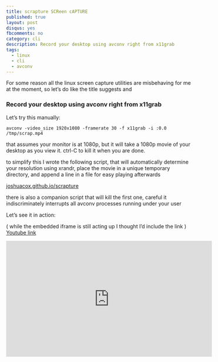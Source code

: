 ```yaml
---
title: scrapture SCReen cAPTURE
published: true
layout: post
disqus: yes
fbcomments: no
category: cli
description: Record your desktop using avconv right from x11grab
tags: 
  - linux
  - cli
  - avconv
---
```


For some reason all the linux screen capture utilities are misbehaving for me at the moment, so let’s do like the title suggests and

### Record your desktop using avconv right from x11grab

Let’s try this manually:

```
avconv -video_size 1920x1080 -framerate 30 -f x11grab -i :0.0  /tmp/scrap.mp4
```

that assumes your monitor is at 1080p, but it will take a 1080p movie of your desktop as you view it. ctrl-C to kill it when you are done.

to simplify this I wrote the following script, that will automatically determine your resolution using xrandr, place the movie in a unique temporary directory, and append a line in a file for easy playing afterwards

[joshuacox.github.io/scrapture](http://joshuacox.github.io/scrapture/)

there is also a companion script that will kill the first one, careful it indiscriminately interrupts all avconv processes running under your user

Let’s see it in action:

( while the embedded iframe is still acting up I thought I’d include the link )
[Youtube link](https://youtu.be/keWlprJhECQ)

<iframe width="560" height="315" src="https://www.youtube.com/embed/keWlprJhECQ" frameborder="0" allowfullscreen></iframe>

